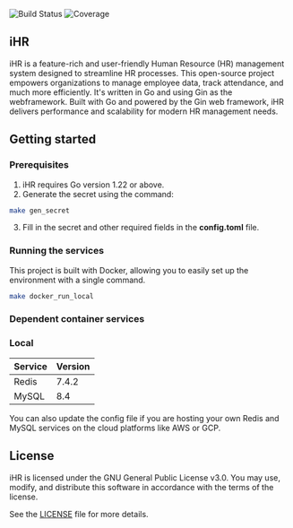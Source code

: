 ![Build Status](https://github.com/tsaisean/iHR/actions/workflows/ci.yml/badge.svg) 
![Coverage](https://img.shields.io/badge/dynamic/json?url=https://tsaisean.github.io/coverage.json&label=Coverage&query=$.coverage&color=brightgreen)

## iHR
iHR is a feature-rich and user-friendly Human Resource (HR) management system designed to streamline HR processes. This open-source project empowers organizations to manage employee data, track attendance, and much more efficiently. It's written in Go and using Gin as the webframework. Built with Go and powered by the Gin web framework, iHR delivers performance and scalability for modern HR management needs.

## Getting started
### Prerequisites
1. iHR requires Go version 1.22 or above.
2. Generate the secret using the command:
```bash
make gen_secret
```
3. Fill in the secret and other required fields in the **config.toml** file.

### Running the services
This project is built with Docker, allowing you to easily set up the environment with a single command.
``` bash
make docker_run_local
```

### Dependent container services
### Local
| Service      | Version |
| ------------ |---------|
| Redis        | 7.4.2   |
| MySQL        | 8.4     |       

You can also update the config file if you are hosting your own Redis and MySQL services on the cloud platforms like AWS or GCP.


## License
iHR is licensed under the GNU General Public License v3.0. You may use, modify, and distribute this software in accordance with the terms of the license.

See the [LICENSE](./LICENSE) file for more details.
